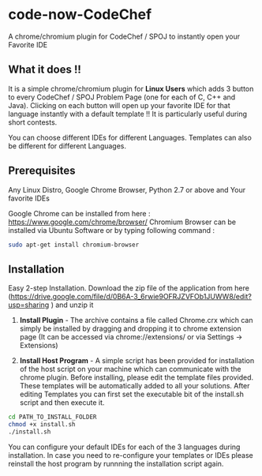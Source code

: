 code-now-CodeChef
=================

A chrome/chromium plugin for CodeChef / SPOJ to instantly open your Favorite IDE

What it does !!
---------------

It is a simple chrome/chromium plugin for **Linux Users** which adds 3 button to every CodeChef / SPOJ Problem Page (one for each of C, C++ and Java).
Clicking on each button will open up your favorite IDE for that language instantly with a default template !! It is particularly useful during short contests.

You can choose different IDEs for different Languages. Templates can also be different for different Languages.


Prerequisites
-------------

Any Linux Distro, Google Chrome Browser, Python 2.7 or above and Your favorite IDEs

Google Chrome can be installed from here : https://www.google.com/chrome/browser/
Chromium Browser can be installed via Ubuntu Software or by typing following command :
```sh
sudo apt-get install chromium-browser
```


Installation
------------

Easy 2-step Installation. Download the zip file of the application from here (https://drive.google.com/file/d/0B6A-3_6rwie9OFRJZVFOb1JUWW8/edit?usp=sharing ) and unzip it

1. **Install Plugin** - The archive contains a file called Chrome.crx which can simply be installed by dragging and dropping it to chrome extension page (It can be accessed via chrome://extensions/ or via Settings -> Extensions)

2. **Install Host Program** - A simple script has been provided for installation of the host script on your machine which can communicate with the chrome plugin. Before installing, please edit the template files provided. These templates will be automatically added to all your solutions. After editing Templates you can first set the executable bit of the install.sh script and then execute it.

```sh
cd PATH_TO_INSTALL_FOLDER
chmod +x install.sh
./install.sh
```

You can configure your default IDEs for each of the 3 languages during installation. In case you need to re-configure your templates or IDEs please reinstall the host program by runnning the installation script again.
